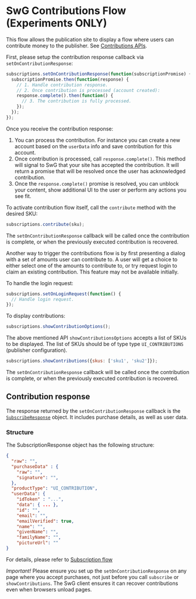 <!---
Copyright 2018 The Subscribe with Google Authors. All Rights Reserved.

Licensed under the Apache License, Version 2.0 (the "License");
you may not use this file except in compliance with the License.
You may obtain a copy of the License at

     http://www.apache.org/licenses/LICENSE-2.0

Unless required by applicable law or agreed to in writing, software
distributed under the License is distributed on an "AS-IS" BASIS,
WITHOUT WARRANTIES OR CONDITIONS OF ANY KIND, either express or implied.
See the License for the specific language governing permissions and
limitations under the License.
-->

# SwG Contributions Flow (Experiments ONLY)

This flow allows the publication site to display a flow where users can contribute money to the publisher. See [Contributions APIs](./core-apis.md).

First, please setup the contribution response callback via `setOnContributionResponse`:

```js
subscriptions.setOnContributionResponse(function(subscriptionPromise) {
  subscriptionPromise.then(function(response) {
    // 1. Handle contribution response.
    // 2. Once contribution is processed (account created):
    response.complete().then(function() {
      // 3. The contribution is fully processed.
    });
  });
});
```

Once you receive the contribution response:
 1. You can process the contribution. For instance you can create a new account based on the `userData` info and save contribution for this account.
 2. Once contribution is processed, call `response.complete()`. This method will signal to SwG that your site has accepted the contribution. It will return a promise that will be resolved once the user has acknowledged contribution.
 3. Once the `response.complete()` promise is resolved, you can unblock your content, show additional UI to the user or perform any actions you see fit.

To activate contribution flow itself, call the `contribute` method with the desired SKU:

```js
subscriptions.contribute(sku);
```

The `setOnContributionResponse` callback will be called once the contribution is complete, or when the previously executed contribution is recovered.

Another way to trigger the contributions flow is by first presenting a dialog with a set of amounts user can contribute to.
A user will get a choice to either select one of the amounts to contribute to, or try request login to claim an existing contribution. This feature may not be available initially.

To handle the login request:

```js
subscriptions.setOnLoginRequest(function() {
  // Handle login request.
});
```

To display contributions:

```js
subscriptions.showContributionOptions();
```

The above mentioned API `showContributionsOptions` accepts a list of SKUs to be displayed. The list of SKUs should be of type type `UI_CONTRIBUTIONS` (publisher configuration).

```js
subscriptions.showContributions({skus: ['sku1', 'sku2']});
```

The `setOnContributionResponse` callback will be called once the contribution is complete, or when the previously executed contribution is recovered.

## Contribution response
The response returned by the `setOnContributionResponse` callback is the [`SubscribeResponse`](../src/api/subscribe-response.js) object. It includes purchase details, as well as user data.

### Structure
The SubscriptionResponse object has the following structure:
```json
{
  "raw": "",
  "purchaseData" : {
    "raw": "",
    "signature": "",
  },
  "productType": "UI_CONTRIBUTION",
  "userData": {
    "idToken" : "...",
    "data": { ... },
    "id": "",
    "email": "",
    "emailVerified": true,
    "name": "",
    "givenName": "",
    "familyName": "",
    "pictureUrl": ""
}
```
For details, please refer to [Subscription flow](./subscribe-flow.md)


*Important!* Please ensure you set up the `setOnContributionResponse` on any page where you accept purchases, not just before you call `subscribe` or `showContributions`. The SwG client ensures it can recover contributions even when browsers unload pages.
